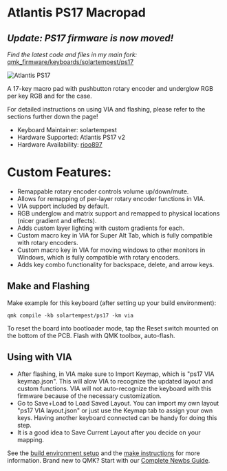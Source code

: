 # Atlantis PS17 Macropad

## *Update: PS17 firmware is now moved!*
*Find the latest code and files in my main fork:* [qmk_firmware/keyboards/solartempest/ps17](https://github.com/solartempest/qmk_firmware/tree/master/keyboards/solartempest/ps17)

![Atlantis PS17](https://i.imgur.com/Y0rkPgA.jpg)

A 17-key macro pad with pushbutton rotary encoder and underglow RGB per key RGB and for the case.

For detailed instructions on using VIA and flashing, please refer to the sections further down the page!

* Keyboard Maintainer: solartempest
* Hardware Supported: Atlantis PS17 v2
* Hardware Availability: [rioo897](https://shop198276076.world.taobao.com/index.htm?spm=2013.1.w5002-23418336364.2.3f4d7d51DkVX3s)

# Custom Features:

-   Remappable rotary encoder controls volume up/down/mute.
-   Allows for remapping of per-layer rotary encoder functions in VIA.
-   VIA support included by default.
-   RGB underglow and matrix support and remapped to physical locations (nicer gradient and effects).
-   Adds custom layer lighting with custom gradients for each.
-   Custom macro key in VIA for Super Alt Tab, which is fully compatible with rotary encoders.
-   Custom macro key in VIA for moving windows to other monitors in Windows, which is fully compatible with rotary encoders.
-   Adds key combo functionality for backspace, delete, and arrow keys.

## Make and Flashing

Make example for this keyboard (after setting up your build environment):

    qmk compile -kb solartempest/ps17 -km via

To reset the board into bootloader mode, tap the Reset switch mounted on the bottom of the PCB.
Flash with QMK toolbox, auto-flash.

## Using with VIA

-   After flashing, in VIA make sure to Import Keymap, which is "ps17 VIA keymap.json". This will alow VIA to recognize the updated layout and custom functions. VIA will not auto-recognize the keyboard with this firmware because of the necessary customization.
-   Go to Save+Load to Load Saved Layout. You can import my own layout "ps17 VIA layout.json" or just use the Keymap tab to assign your own keys. Having another keyboard connected can be handy for doing this step.
-   It is a good idea to Save Current Layout after you decide on your mapping.

See the [build environment setup](https://docs.qmk.fm/#/getting_started_build_tools) and the [make instructions](https://docs.qmk.fm/#/getting_started_make_guide) for more information. Brand new to QMK? Start with our [Complete Newbs Guide](https://docs.qmk.fm/#/newbs).
